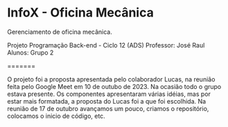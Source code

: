 # InfoX - Oficina Mecânica
Gerenciamento de oficina mecânica.

Projeto Programação Back-end - Ciclo 12 (ADS)
Professor: José Raul
Alunos: Grupo 2

=======

O projeto foi a proposta apresentada pelo colaborador Lucas, na reunião feita pelo Google Meet em 10 de outubo de 2023.
Na ocasião todo o grupo estava presente.
Os componentes apresentaram várias idéias, mas por estar mais formatada, a proposta do Lucas foi a que foi escolhida.
Na reunião de 17 de outubro avançamos um pouco, criamos o repositório, colocamos o inicio de código, etc.
